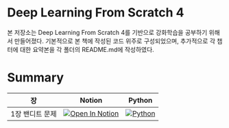 # Deep Learning From Scratch 4
본 저장소는 Deep Learning From Scratch 4를 기반으로 강화학습을 공부하기 위해서 만들어졌다.
기본적으로 본 책에 작성된 코드 위주로 구성되었으며, 추가적으로 각 챕터에 대한 요약본을 각 폴더의 README.md에 작성하였다.

# Summary
| 장 | Notion | Python |
|----|--------|--------|
| 1장 밴디트 문제 | [![Open In Notion](https://img.shields.io/badge/Open-in-Notion-black?logo=notion)](https://honorable-noodle-1d0.notion.site/Chapter-1-1ec08f682c5a80f68354fa103ea33a7c?pvs=4) | [![Python](https://img.shields.io/badge/Open%20in-Python-3776AB?logo=python&logoColor=ffdd54)](https://honorable-noodle-1d0.notion.site/Chapter-1-1ec08f682c5a80f68354fa103ea33a7c?pvs=4)
